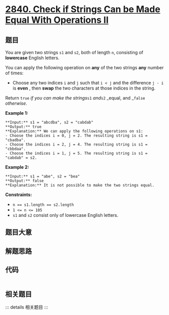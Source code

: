 # [2840. Check if Strings Can be Made Equal With Operations II](https://leetcode.com/problems/check-if-strings-can-be-made-equal-with-operations-ii)

## 题目

You are given two strings `s1` and `s2`, both of length `n`, consisting of
**lowercase** English letters.

You can apply the following operation on **any** of the two strings **any**
number of times:

  * Choose any two indices `i` and `j` such that `i < j` and the difference `j - i` is **even** , then **swap** the two characters at those indices in the string.

Return `true` _if you can make the strings_`s1` _and_`s2` _equal, and
_`false` _otherwise_.



**Example 1:**

    
    
    **Input:** s1 = "abcdba", s2 = "cabdab"
    **Output:** true
    **Explanation:** We can apply the following operations on s1:
    - Choose the indices i = 0, j = 2. The resulting string is s1 = "cbadba".
    - Choose the indices i = 2, j = 4. The resulting string is s1 = "cbbdaa".
    - Choose the indices i = 1, j = 5. The resulting string is s1 = "cabdab" = s2.
    

**Example 2:**

    
    
    **Input:** s1 = "abe", s2 = "bea"
    **Output:** false
    **Explanation:** It is not possible to make the two strings equal.
    



**Constraints:**

  * `n == s1.length == s2.length`
  * `1 <= n <= 105`
  * `s1` and `s2` consist only of lowercase English letters.


## 题目大意

## 解题思路

## 代码

```javascript

```

## 相关题目

::: details 相关题目
:::
